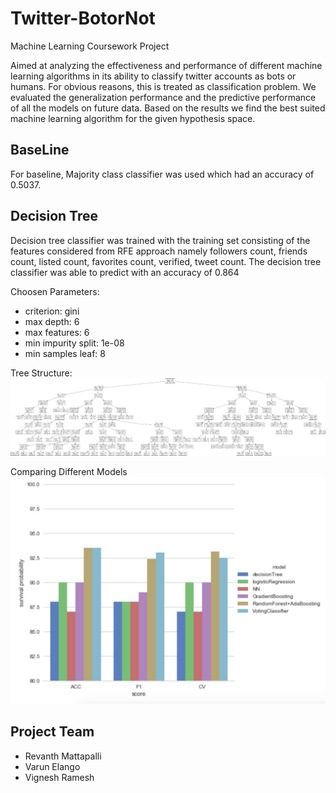 # Twitter-BotorNot

Machine Learning Coursework Project

Aimed at analyzing the effectiveness and performance of different machine learning algorithms in its ability to classify twitter accounts as bots or humans. For obvious reasons, this is treated as classification problem. We evaluated the generalization performance and the predictive performance of all the models on future data. Based on the results we find the best suited machine learning algorithm for the given hypothesis space. 

BaseLine 
----
For baseline, Majority class classifier was used which had an accuracy of 0.5037.


 Decision Tree
 -------
Decision tree classifier was trained with the training set consisting of the features considered from RFE approach namely followers count, friends count, listed count, favorites count, verified, tweet count.  The decision tree classifier was able to predict with an accuracy of 0.864

Choosen Parameters:
* criterion: gini 
* max depth: 6
* max features: 6
* min impurity split: 1e-08
* min samples leaf: 8

Tree Structure: 
![Alt text](https://github.com/Vignesh6v/Twitter-BotorNot/blob/master/Image.jpeg "Tree Visualization") 



Comparing Different Models
![Alt text](https://github.com/Vignesh6v/Twitter-BotorNot/blob/master/Result.jpeg "Result") 


Project Team
-------

* Revanth Mattapalli
* Varun Elango
* Vignesh Ramesh
